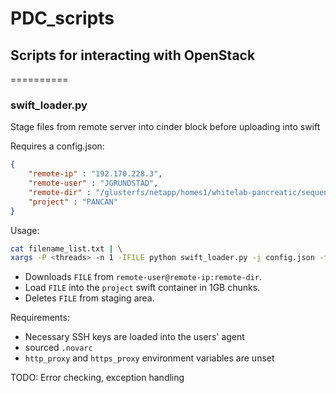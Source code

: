 # PDC_scripts
## Scripts for interacting with OpenStack


==========
### swift_loader.py
Stage files from remote server into cinder block before uploading into swift

Requires a config.json:
```json
{
	"remote-ip" : "192.170.228.3",
	"remote-user" : "JGRUNDSTAD",
	"remote-dir" : "/glusterfs/netapp/homes1/whitelab-pancreatic/sequences/PANCAN",
	"project" : "PANCAN"
}
```
Usage:
```bash
cat filename_list.txt | \
xargs -P <threads> -n 1 -IFILE python swift_loader.py -j config.json -f FILE
```

* Downloads `FILE` from `remote-user@remote-ip:remote-dir`.
* Load `FILE` into the `project` swift container in 1GB chunks.
* Deletes `FILE` from staging area.

Requirements:
* Necessary SSH keys are loaded into the users' agent
* sourced `.novarc`
* `http_proxy` and `https_proxy` environment variables are unset


TODO: Error checking, exception handling



